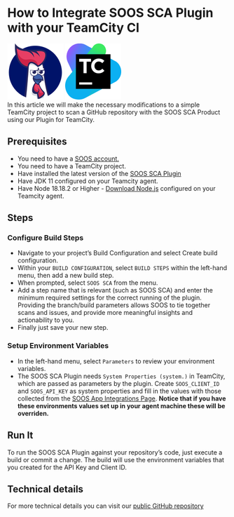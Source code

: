 # How to Integrate SOOS SCA Plugin with your TeamCity CI
<div>
<img src="../assets/img/SOOS-Icon.png" alt="SOOS" width="128" height="128">
<img src="../assets/img/teamcity.png" alt="teamcity" width="128" height="128">
</div>
In this article we will make the necessary modifications to a simple TeamCity project to scan a GitHub repository with the SOOS SCA Product using our Plugin for TeamCity.

## Prerequisites
- You need to have a [SOOS account.](https://app.soos.io/register)
- You need to have a TeamCity project.
- Have installed the latest version of the [SOOS SCA Plugin](https://plugins.jetbrains.com/plugin/18222-soos-sca)
- Have JDK 11 configured on your Teamcity agent.
- Have Node 18.18.2 or Higher - [Download Node.js](https://nodejs.org/en/download) configured on your Teamcity agent.

## Steps

### Configure Build Steps
* Navigate to your project’s Build Configuration and select Create build configuration.
* Within your `BUILD CONFIGURATION`, select `BUILD STEPS` within the left-hand menu, then add a new build step.
* When prompted, select `SOOS SCA` from the menu.
* Add a step name that is relevant (such as SOOS SCA) and enter the minimum required settings for the correct running of the plugin. Providing the branch/build parameters allows SOOS to tie together scans and issues, and provide more meaningful insights and actionability to you.  
* Finally just save your new step.

### Setup Environment Variables
* In the left-hand menu, select `Parameters` to review your environment variables.
* The SOOS SCA Plugin needs `System Properties (system.)` in TeamCity, which are passed as parameters by the plugin. Create `SOOS_CLIENT_ID` and `SOOS_API_KEY` as system properties and fill in the values with those collected from the [SOOS App Integrations Page](https://app.soos.io/integrate/sca?id=teamcity).
**Notice that if you have these environments values set up in your agent machine these will be overriden.**


## Run It
To run the SOOS SCA Plugin against your repository’s code, just execute a build or commit a change. The build will use the environment variables that you created for the API Key and Client ID.

## Technical details
For more technical details you can visit our [public GitHub repository](https://github.com/soos-io/soos-sca-teamcity-plugin)
